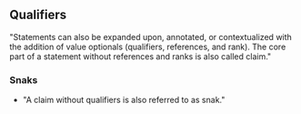 

## Qualifiers

"Statements can also be expanded upon, annotated, or contextualized with the addition of value optionals (qualifiers, references, and rank). The core part of a statement without references and ranks is also called claim."

### Snaks

- "A claim without qualifiers is also referred to as snak."

